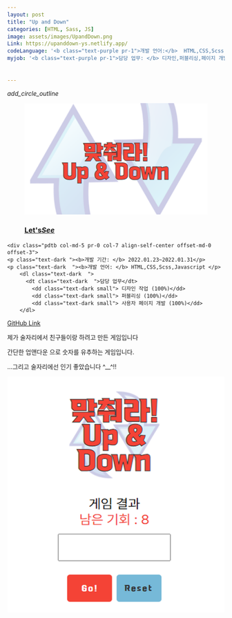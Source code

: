 ```yaml
---
layout: post
title: "Up and Down"
categories: [HTML, Sass, JS]
image: assets/images/UpandDown.png
Link: https://upanddown-ys.netlify.app/
codeLanguage: '<b class="text-purple pr-1">개발 언어:</b>  HTML,CSS,Scss,Javascript'
myjob: '<b class="text-purple pr-1">담당 업무: </b> 디자인,퍼블리싱,페이지 개발 (All 100%)'
  

---
```



<div class="row border-bottom justify-content-around flex-md-nowrap flex-wrap">
  
  <div class="col-md-5 align-self-center  w-100 h200 of-hidden">
    <div class="projectPicLink position-relative">
     <i class="material-icons">add_circle_outline</i>
    <a href="https://upanddown-ys.netlify.app/" target="_blank" alt="Up & Down" class=" projectPicLink">
      <figure class="effect5 ">
        <img src="/assets/images/UpandDown.png" alt="Up & Down">       
        <figcaption>
          <h3>Let's<em>See</em></h3>
        </figcaption>
      </figure>      
      </a>
    </div>
    
  </div>
  

    <div class="pdtb col-md-5 pr-0 col-7 align-self-center offset-md-0 offset-3">
    <p class="text-dark "><b>개발 기간: </b> 2022.01.23~2022.01.31</p>
    <p class="text-dark  "><b>개발 언어: </b> HTML,CSS,Scss,Javascript </p>
        <dl class="text-dark  ">
          <dt class="text-dark  ">담당 업무</dt>
            <dd class="text-dark small"> 디자인 작업 (100%)</dd>
            <dd class="text-dark small"> 퍼블리싱 (100%)</dd>
            <dd class="text-dark small"> 사용자 페이지 개발 (100%)</dd>
        </dl>
<a class="btn btn-purple mt-1" href="https://github.com/Kim-Yeonsu0102/UpandDown" target="_blank">GitHub Link</a>
    </div>
  </div>




<p class="text-dark text-center mt-3">제가 술자리에서 친구들이랑 하려고 만든 게임입니다</p>
<p class="text-dark text-center"> 간단한 업앤다운  으로 숫자를 유추하는 게임입니다. </p>
<p class="text-dark text-center">...그리고 술자리에선 인기 좋았습니다 ^__^!! </p>


<div class="row justify-content-center pt-5 flex-wrap">
  <div class="col-10 pt-4">
      <img src="/assets/images/UpandDown01.png">
    </div>
   
</div>
  
 